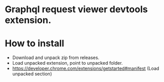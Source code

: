 # Graphql request viewer devtools extension.

# How to install

- Download and unpack zip from releases.
- Load unpacked extension, point to unpacked folder.
- https://developer.chrome.com/extensions/getstarted#manifest (Load unpacked section)
